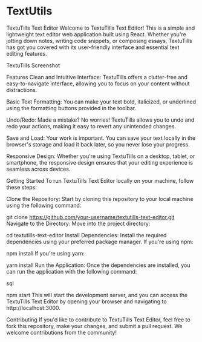 # TextUtils
TextuTills Text Editor
Welcome to TextuTills Text Editor! This is a simple and lightweight text editor web application built using React. Whether you're jotting down notes, writing code snippets, or composing essays, TextuTills has got you covered with its user-friendly interface and essential text editing features.

TextuTills Screenshot

Features
Clean and Intuitive Interface: TextuTills offers a clutter-free and easy-to-navigate interface, allowing you to focus on your content without distractions.

Basic Text Formatting: You can make your text bold, italicized, or underlined using the formatting buttons provided in the toolbar.

Undo/Redo: Made a mistake? No worries! TextuTills allows you to undo and redo your actions, making it easy to revert any unintended changes.

Save and Load: Your work is important. You can save your text locally in the browser's storage and load it back later, so you never lose your progress.

Responsive Design: Whether you're using TextuTills on a desktop, tablet, or smartphone, the responsive design ensures that your editing experience is seamless across devices.

Getting Started
To run TextuTills Text Editor locally on your machine, follow these steps:

Clone the Repository: Start by cloning this repository to your local machine using the following command:


git clone https://github.com/your-username/textutills-text-editor.git
Navigate to the Directory: Move into the project directory:


cd textutills-text-editor
Install Dependencies: Install the required dependencies using your preferred package manager. If you're using npm:


npm install
If you're using yarn:


yarn install
Run the Application: Once the dependencies are installed, you can run the application with the following command:

sql

npm start
This will start the development server, and you can access the TextuTills Text Editor by opening your browser and navigating to http://localhost:3000.

Contributing
If you'd like to contribute to TextuTills Text Editor, feel free to fork this repository, make your changes, and submit a pull request. We welcome contributions from the community!
